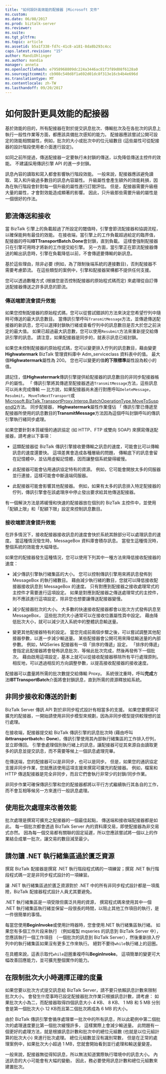 ```yaml
---
title: "如何設計高效能的配接器 |Microsoft 文件"
ms.custom: 
ms.date: 06/08/2017
ms.prod: biztalk-server
ms.reviewer: 
ms.suite: 
ms.tgt_pltfrm: 
ms.topic: article
ms.assetid: b5a1f338-fd7c-41c8-a181-8da8b293c4cc
caps.latest.revision: "15"
author: MandiOhlinger
ms.author: mandia
manager: anneta
ms.openlocfilehash: e7958968809dc224a3446ac81f3f89d08f6128a0
ms.sourcegitcommit: cb908c540d8f1a692d01dc8f313e16cb4b4e696d
ms.translationtype: MT
ms.contentlocale: zh-TW
ms.lasthandoff: 09/20/2017
---
```

# <a name="how-to-design-a-performant-adapter"></a>如何設計更具效能的配接器
基於效能的目的，所有配接器在對於提交訊息批次、傳輸批次及在各批次的訊息上執行一般性作業等方面，都應該具備批次感知的能力。 配接器應該嘗試公開可設定的效能相關屬性，例如，批次的大小或批次中的位元組數目 (這些屬性可從配接器的設計階段使用者介面進行設定)。  
  
 如同之前所提過，傳送配接器一定要執行未封鎖的傳送，以免降低傳送主控件的效能。 不建議採用傳訊引擎 API 的進一步封鎖。  
  
 訊息內容的讀取和寫入都會影響執行階段效能。 一般來說，配接器應該避免讀取、寫入和升級過多數目的訊息內容屬性。 升級屬性會產生額外的效能耗損，因為在執行階段會針對每一個升級的屬性進行訂閱評估。 但是，配接器需要升級極大量的屬性，才會對效能造成顯著的影響。 因此，只升級那些需要升級的屬性是一個很好的作法。  
  
## <a name="throttle-send-and-receive"></a>節流傳送和接收  
 當 BizTalk 引擎上的負載超過了所設定的閾值時，引擎會節流配接器和協調流程，以確保能夠有最佳的效能。 在接收端，當引擎上的工作負載超過給定的臨界值，配接器的呼叫**IBTTransportBatch.Done**會封鎖，直到負載。 這樣會強制配接器只在引擎可用時才將新的工作提交給引擎。 另一方面，當引擎正在節流配接器傳送的輸出訊息時，引擎在負載降低以前，不會傳遞要傳輸的新訊息。  
  
 基於這些理由，除非必要 (例如，為了限制後端系統的連接數目)，否則配接器不需要考慮節流。 在這些類型的案例中，引擎和配接器架構都不提供任何支援。  
  
 您可以透過數種方式 (根據您是否控制配接器的原始程式碼而定) 來處理從自訂傳送配接器傳送之許多訊息的節流。  
  
### <a name="send-side-throttling-improves-performance"></a>傳送端節流會提升效能  
 如果您控制配接器的原始程式碼，您可以從嘗試錯誤的方法來決定您希望佇列中隨時可傳送的最大訊息數目。 當傳訊引擎呼叫`TransmitMessage`方法，並傳遞傳送配接器的新訊息，您可以選擇封鎖執行緒或查看佇列中的訊息數目是否大於您之前決定的最大值。 如果已超過最大訊息數，您可以使用`Resubmit`方法來重新提交給傳訊引擎的訊息。 請注意，如果配接器是同步的，就表示訊息已經封鎖。  
  
 如果您未控制配接器的原始程式碼，您可以變更排入佇列的訊息數目，藉由變更**Highwatermark** BizTalk 管理資料庫中 Adm_serviceclass 資料表中的值。 最大值**Highwatermark**屬性為 200。 您也可以變更的值**的下限標準**屬性設為較小的值。  
  
 請記住，值**Highwatermark**傳訊引擎提供給配接器的訊息數目的非同步配接器帳戶的屬性。 「 傳訊引擎將其傳遞至配接器透過`TransmitMessage`方法，這些訊息可以尚未完成傳輸 — 比方說，如果配接器尚未進行對應呼叫`DeleteMessage`， `Resubmit`， `MoveToNextTransport`或[Microsoft.BizTalk.TransportProxy.Interop.BatchOperationType.MoveToSuspendQ](http://msdn.microsoft.com/library/microsoft.biztalk.transportproxy.interop.batchoperationtype.aspx)方法。 同步配接器， **Highwatermark**屬性作業僅佔 「 傳訊引擎已傳遞至配接器所使用的訊息數目的**TransmitMessage**方法因為這個呼叫封鎖呼叫的傳訊引擎執行緒同步處理。  
  
 如果您要針對本質緩慢的通訊協定 (如 HTTP、FTP 或雙向 SOAP) 來撰寫傳送配接器，請考慮以下事項：  
  
-   這類配接器從 BizTalk 傳訊引擎接收要傳輸之訊息的速度，可能會比可以傳輸訊息的速度還要快。 這項差異會造成各種層級的問題， 傳輸底下的訊息會留在記憶體中，並佔用虛擬記憶體，因而讓整個系統變得緩慢。  
  
-   此配接器可能會佔用通訊協定特有的資源。 例如，它可能會開放太多的伺服器並行連接，這樣可能會中斷遠端伺服器。  
  
-   此配接器可能會影響其他配接器。 例如，如果有太多的訊息排入特定配接器的佇列，傳訊引擎會在該處理序中停止發出要求給其他傳送配接器。  
  
 有一個解決方法是將緩慢和快速的配接器放在個別的 BizTalk 主控件中，並使用「配額上限」和「配額下限」設定來控制訊息數目。  
  
### <a name="receive-side-throttling-improves-performance"></a>接收端節流會提升效能  
 在許多情況下，接收配接器接收訊息的速度會快於系統其餘部分可以處理訊息的速度。 當這種情況發生時，MessageBox 資料庫會積存訊息。 當發生這種情況時，整個系統的效能會大幅降低。  
  
 如果您的配接器發生這種情況，您可以使用下列其中一種方法來降低接收配接器的速度：  
  
-   減少傳訊引擎執行緒集區的大小。 您可以控制傳訊引擎用來將訊息發佈到 MessageBox 的執行緒數目。 藉由減少執行緒的數目，您就可以降低接收配接器接收訊息到 MessageBox 的速度。 只有對應到配接器之接收處理常式的主控件才需要進行這項設定。 如果是對應到配接器之傳送處理常式的主控件，則不應該進行這項設定，除非您也想要讓傳送配接器變慢。  
  
-   減少配接器批次的大小。 大多數的快速接收配接器都會以批次方式發佈訊息至 MessageBox， 這些批次的大小通常可以在接收位置屬性頁中設定。 藉由降低批次大小，就可以減少流入系統中的整體訊息輸送量。  
  
-   變更其他配接器特有的設定。 當您完成前兩個步驟之後，可以嘗試調整其他配接器參數，以進一步減少輸送量。 某些配接器會公開可用來降低輸送量的內部參數。 例如，MQSeries 配接器有一項「排序的傳遞」設定。 「排序的傳遞」會指定此配接器將會發佈訊息批次、等候此批次完成，然後再發佈下一個批次。 藉由啟用這項設定，基本上就可以從接收配接器移除所有平行處理原則。 相反地，可以透過相反的方向調整參數，以提高接收配接器的接收速度。  
  
 配接器可以盡量將所需的批次數提交給傳輸 Proxy。 系統很沈重時，呼叫**完成**方法**IBTTransportBatch**介面將會封鎖訊息，直到所需的資源釋放給系統。  
  
## <a name="plan-for-asynchronous-receive-and-send"></a>非同步接收和傳送的計劃  
 BizTalk Server 傳訊 API 對於非同步程式設計有相當多的支援。 如果您要撰寫可擴充的配接器，一開始請使用非同步模型來規劃，因為非同步模型提供較理想的並行處理。  
  
 在接收端，配接器提交給 BizTalk 傳訊引擎的訊息批次時 (藉由呼叫**ibttransportbatch:: Done**)，傳訊引擎使用其內部執行緒集區的工作排入佇列，並立即傳回。 引擎會處理個別執行緒上的訊息，讓配接器可從其來源自由讀取更多的訊息並提交訊息，而不需要等候上一個訊息處理完畢。  
  
 在傳送端，您的配接器可以是非同步，也可以是同步。 但是，如果您的通訊協定支援非同步作業，您就應該使用這項支援來撰寫可擴充的配接器。 例如，檔案和 HTTP 傳送配接器是完全非同步，而且它們會執行非常少的封鎖/同步作業。  
  
 非同步作業可確保傳訊引擎和您的配接器都將以平行方式繼續執行其各自的工作，而不會互相等候另一方來進行一般訊息處理。  
  
## <a name="use-batching-to-improve-performance"></a>使用批次處理來改善效能  
 批次處理是撰寫可擴充之配接器的一個最佳起點， 傳送端和接收端配接器都是如此。 每一個批次都會透過 BizTalk Server 內的資料庫交易，即使配接器為非交易式亦然。 因為每一個交易都有關聯的固定延遲，所以您應該嘗試將一個以上的作業結合成單一批次，讓交易的數目減至最少。  
  
## <a name="do-not-starve-the-net-thread-pool"></a>請勿讓 .NET 執行緒集區過於匱乏資源  
 撰寫 BizTalk 配接器是撰寫 .NET 執行階段程式碼的一項練習；撰寫 .NET 執行階段程式碼一定是非同步程式設計的一項練習。  
  
 讓 .NET 執行緒集區過於匱乏資源對於 .NET 中的所有非同步程式設計都是一項風險，BizTalk 配接器程式設計人員尤其要避免。  
  
 .NET 執行緒集區是一項受限但廣泛共用的資源， 撰寫程式碼來使用其中一個 .NET 執行緒集區執行緒並保留一段很長的時間，以阻止其他工作項目的執行，是一件很簡單的事情。  
  
 每當您使用**BeginInvoke**或使用計時器時，您會使用.NET 執行緒集區執行緒。 如果您有多個工作片段来執行 （例如複製 mqseries 的訊息到 BizTalk Server 中），您應該執行一個工作項目 （一個批次的訊息到 BizTalk Server），然後重新排入佇列中的執行緒集區如果沒有更多工作來執行。 絕對不要待`while`執行緒上的迴圈。  
  
 在具體來說，這表示取代`while`迴圈重複呼叫**BeginInvoke**。 這項簡單的變更可大幅改善回應能力，並可擴充整個實作的能力。  
  
## <a name="choose-the-right-measurement-when-limiting-batch-size"></a>在限制批次大小時選擇正確的度量  
 如果您要以批次方式提交訊息給 BizTalk Server，請不要只依賴訊息計數來限制批次大小。 會發生什麼事時已設定配接器批次作業只根據訊息計數，請考慮： 如果批次大小為二，而配接器取得四個訊息大小 4 KB、 8 KB、 1 MB 和 5 MB 分別會是第一個批次大小 12 KB而且第二個批次將成為 6 MB 的大小。  
  
 由於 BizTalk 傳訊引擎會循序處理單一批次中的所有訊息，所以此範例中第二個批次的處理速度要比第一個批次緩慢許多， 這樣實際上會減少輸送量。 此問題有一個更好的處理方法，就是根據訊息計數和批次中的總位元組數 (也就是以位元組計算的批次大小) 來進行批次處理。 總位元組數並沒有識別常數， 但是在正常的處理案例中，如果批次大小超過 1 MB，您就會開始看到並行處理和輸送量變差。  
  
 一般來說，配接器無從得知訊息，所以無法知道實際執行環境中的訊息大小。 內送訊息的大小可能會有大幅的變動， 因此，務必要使用訊息計數和總位元組數來建置批次。